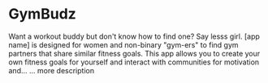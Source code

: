 # GymBudz

Want a workout buddy but don't know how to find one? Say lesss girl. [app name] is designed for women and non-binary "gym-ers" to find gym partners that share similar fitness goals. This app allows you to create your own fitness goals for yourself and interact with communities for motivation and...
... 
more description 
